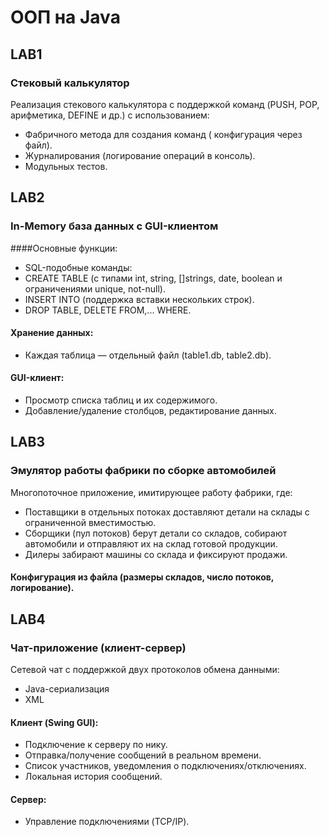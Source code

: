 # ООП на Java
## LAB1 
### Стековый калькулятор
Реализация стекового калькулятора с поддержкой команд (PUSH, POP, арифметика, DEFINE и др.) с использованием:
- Фабричного метода для создания команд ( конфигурация через файл).
- Журналирования (логирование операций в консоль).
- Модульных тестов.
## LAB2
### In-Memory база данных с GUI-клиентом
####Основные функции:
- SQL-подобные команды:
- CREATE TABLE (с типами int, string, []strings, date, boolean и ограничениями unique, not-null).
- INSERT INTO (поддержка вставки нескольких строк).
- DROP TABLE, DELETE FROM,... WHERE.
#### Хранение данных:
- Каждая таблица — отдельный файл (table1.db, table2.db).
#### GUI-клиент:
- Просмотр списка таблиц и их содержимого.
- Добавление/удаление столбцов, редактирование данных.
## LAB3
### Эмулятор работы фабрики по сборке автомобилей
Многопоточное приложение, имитирующее работу фабрики, где:
- Поставщики в отдельных потоках доставляют детали на склады с ограниченной вместимостью.
- Сборщики (пул потоков) берут детали со складов, собирают автомобили и отправляют их на склад готовой продукции.
- Дилеры забирают машины со склада и фиксируют продажи.
#### **Конфигурация** из файла (размеры складов, число потоков, логирование).
## LAB4
### Чат-приложение (клиент-сервер)
Сетевой чат с поддержкой двух протоколов обмена данными:
- Java-сериализация
- XML
#### Клиент (Swing GUI):
- Подключение к серверу по нику.
- Отправка/получение сообщений в реальном времени.
- Список участников, уведомления о подключениях/отключениях.
- Локальная история сообщений.
#### Сервер:
- Управление подключениями (TCP/IP).
